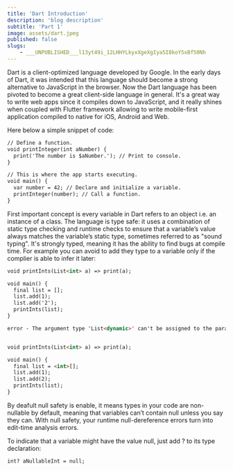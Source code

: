 ```yaml
---
title: 'Dart Introduction'
description: 'blog description'
subtitle: 'Part 1'
image: assets/dart.jpeg
published: false
slugs:
    - ___UNPUBLISHED___l13yt49i_12LHHYLkyxXgeXgIya5I8koY5xBf50Nh
---
```


Dart is a client-optimized language developed by Google. In the early days of Dart, it was intended that this language should become a strong alternative to JavaScript in the browser. Now the Dart language has been pivoted to become a great client-side language in general. It's a great way to write web apps since it compiles down to JavaScript, and it really shines when coupled with Flutter framework allowing to write mobile-first application compiled to native for iOS, Android and Web.

Here below a simple snippet of code:

```html  
// Define a function.
void printInteger(int aNumber) {
  print('The number is $aNumber.'); // Print to console.
}

// This is where the app starts executing.
void main() {
  var number = 42; // Declare and initialize a variable.
  printInteger(number); // Call a function.
}

```

First important concept is every variable in Dart refers to an object i.e. an instance of a class.  The language is type safe: it uses a combination of static type checking and runtime checks to ensure that a variable’s value always matches the variable’s static type, sometimes referred to as "sound typing". It's strongly typed, meaning it has the ability to find bugs at compile time. For example you can avoid to add they type to a variable only if the complier is able to infer it later:

```html  
void printInts(List<int> a) => print(a);

void main() {
  final list = [];
  list.add(1);
  list.add('2');
  printInts(list);
}
```
```html  
error - The argument type 'List<dynamic>' can't be assigned to the parameter type 'List<int>'. - argument_type_not_assignable
```
```html  

void printInts(List<int> a) => print(a);

void main() {
  final list = <int>[];
  list.add(1);
  list.add(2);
  printInts(list);
}
```
By deafult null safety is enable, it means types in your code are non-nullable by default, meaning that variables can’t contain null unless you say they can. With null safety, your runtime null-dereference errors turn into edit-time analysis errors.

To indicate that a variable might have the value null, just add ? to its type declaration:

```html  
int? aNullableInt = null;
```